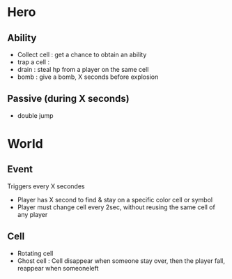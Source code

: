 # Hero
## Ability
- Collect cell : get a chance to obtain an ability
- trap a cell :
- drain : steal hp from a player on the same cell
- bomb : give a bomb, X seconds before explosion

## Passive (during X seconds)
- double jump

# World
## Event
Triggers every X secondes
- Player has X second to find & stay on a specific color cell or symbol
- Player must change cell every 2sec, without reusing the same cell of any player

## Cell
- Rotating cell
- Ghost cell : Cell disappear when someone stay over, then the player fall, reappear when someoneleft